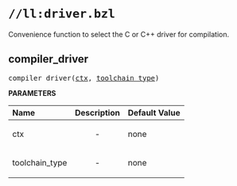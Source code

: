 <!-- Generated with Stardoc: http://skydoc.bazel.build -->

# `//ll:driver.bzl`

Convenience function to select the C or C++ driver for compilation.


<a id="#compiler_driver"></a>

## compiler_driver

<pre>
compiler_driver(<a href="#compiler_driver-ctx">ctx</a>, <a href="#compiler_driver-toolchain_type">toolchain_type</a>)
</pre>



**PARAMETERS**


| Name  | Description | Default Value |
| :------------- | :------------- | :------------- |
| <a id="compiler_driver-ctx"></a>ctx |  <p align="center"> - </p>   |  none |
| <a id="compiler_driver-toolchain_type"></a>toolchain_type |  <p align="center"> - </p>   |  none |
